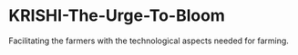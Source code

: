 # KRISHI-The-Urge-To-Bloom
Facilitating the farmers with the technological aspects needed for farming.
